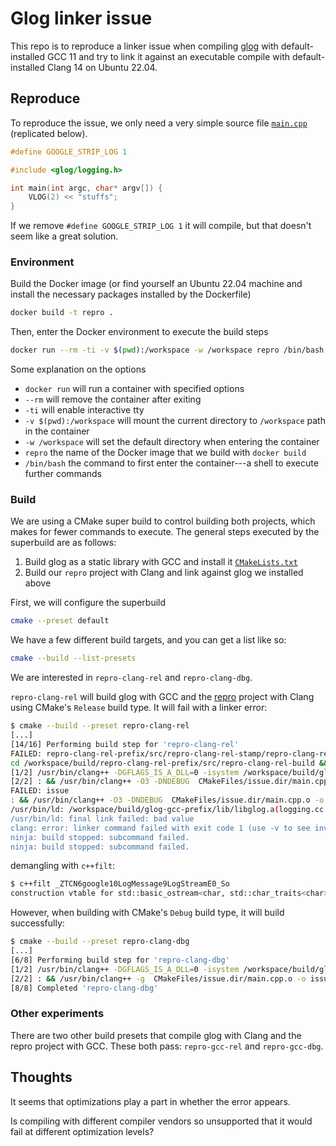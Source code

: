 # Glog linker issue

This repo is to reproduce a linker issue when compiling [glog](https://github.com/google/glog) with default-installed GCC 11 and try to link it against an executable compile with default-installed Clang 14 on Ubuntu 22.04.

## Reproduce

To reproduce the issue, we only need a very simple source file [`main.cpp`](./repro/main.cpp) (replicated below).

```cpp
#define GOOGLE_STRIP_LOG 1

#include <glog/logging.h>

int main(int argc, char* argv[]) {
    VLOG(2) << "stuffs";
}
```

If we remove `#define GOOGLE_STRIP_LOG 1` it will compile, but that doesn't seem like a great solution.

### Environment

Build the Docker image (or find yourself an Ubuntu 22.04 machine and install the necessary packages installed by the Dockerfile)

```sh
docker build -t repro .
```

Then, enter the Docker environment to execute the build steps

```sh
docker run --rm -ti -v $(pwd):/workspace -w /workspace repro /bin/bash
```

Some explanation on the options

* `docker run` will run a container with specified options
* `--rm` will remove the container after exiting
* `-ti` will enable interactive tty
* `-v $(pwd):/workspace` will mount the current directory to `/workspace` path in the container
* `-w /workspace` will set the default directory when entering the container
* `repro` the name of the Docker image that we build with `docker build`
* `/bin/bash` the command to first enter the container---a shell to execute further commands

### Build

We are using a CMake super build to control building both projects, which makes for fewer commands to execute. The general steps executed by the superbuild are as follows:

1. Build glog as a static library with GCC and install it [`CMakeLists.txt`](./CMakeLists.txt)
2. Build our `repro` project with Clang and link against glog we installed above

First, we will configure the superbuild

```sh
cmake --preset default
```

We have a few different build targets, and you can get a list like so:

```sh
cmake --build --list-presets
```

We are interested in `repro-clang-rel` and `repro-clang-dbg`.

`repro-clang-rel` will build glog with GCC and the [repro](./repro) project with Clang using CMake's `Release` build type. It will fail with a linker error:

```sh
$ cmake --build --preset repro-clang-rel
[...]
[14/16] Performing build step for 'repro-clang-rel'
FAILED: repro-clang-rel-prefix/src/repro-clang-rel-stamp/repro-clang-rel-build /workspace/build/repro-clang-rel-prefix/src/repro-clang-rel-stamp/repro-clang-rel-build
cd /workspace/build/repro-clang-rel-prefix/src/repro-clang-rel-build && /usr/bin/cmake --build . && /usr/bin/cmake -E touch /workspace/build/repro-clang-rel-prefix/src/repro-clang-rel-stamp/repro-clang-rel-build
[1/2] /usr/bin/clang++ -DGFLAGS_IS_A_DLL=0 -isystem /workspace/build/glog-gcc-prefix/include -O3 -DNDEBUG -MD -MT CMakeFiles/issue.dir/main.cpp.o -MF CMakeFiles/issue.dir/main.cpp.o.d -o CMakeFiles/issue.dir/main.cpp.o -c /workspace/repro/main.cpp
[2/2] : && /usr/bin/clang++ -O3 -DNDEBUG  CMakeFiles/issue.dir/main.cpp.o -o issue  /workspace/build/glog-gcc-prefix/lib/libglog.a  /usr/lib/x86_64-linux-gnu/libgflags.so.2.2.2  -lpthread && :
FAILED: issue
: && /usr/bin/clang++ -O3 -DNDEBUG  CMakeFiles/issue.dir/main.cpp.o -o issue  /workspace/build/glog-gcc-prefix/lib/libglog.a  /usr/lib/x86_64-linux-gnu/libgflags.so.2.2.2  -lpthread && :
/usr/bin/ld: /workspace/build/glog-gcc-prefix/lib/libglog.a(logging.cc.o): relocation R_X86_64_PC32 against undefined hidden symbol `_ZTCN6google10LogMessage9LogStreamE0_So' can not be used when making a PIE object
/usr/bin/ld: final link failed: bad value
clang: error: linker command failed with exit code 1 (use -v to see invocation)
ninja: build stopped: subcommand failed.
ninja: build stopped: subcommand failed.
```

demangling with `c++filt`:

```sh
$ c++filt _ZTCN6google10LogMessage9LogStreamE0_So
construction vtable for std::basic_ostream<char, std::char_traits<char> >-in-google::LogMessage::LogStream
```

However, when building with CMake's `Debug` build type, it will build successfully:

```sh
$ cmake --build --preset repro-clang-dbg
[...]
[6/8] Performing build step for 'repro-clang-dbg'
[1/2] /usr/bin/clang++ -DGFLAGS_IS_A_DLL=0 -isystem /workspace/build/glog-gcc-prefix/include -g -MD -MT CMakeFiles/issue.dir/main.cpp.o -MF CMakeFiles/issue.dir/main.cpp.o.d -o CMakeFiles/issue.dir/main.cpp.o -c /workspace/repro/main.cpp
[2/2] : && /usr/bin/clang++ -g  CMakeFiles/issue.dir/main.cpp.o -o issue  /workspace/build/glog-gcc-prefix/lib/libglog.a  /usr/lib/x86_64-linux-gnu/libgflags.so.2.2.2  -lpthread && :
[8/8] Completed 'repro-clang-dbg'
```

### Other experiments

There are two other build presets that compile glog with Clang and the repro project with GCC. These both pass: `repro-gcc-rel` and `repro-gcc-dbg`.

## Thoughts

It seems that optimizations play a part in whether the error appears.

Is compiling with different compiler vendors so unsupported that it would fail at different optimization levels?
